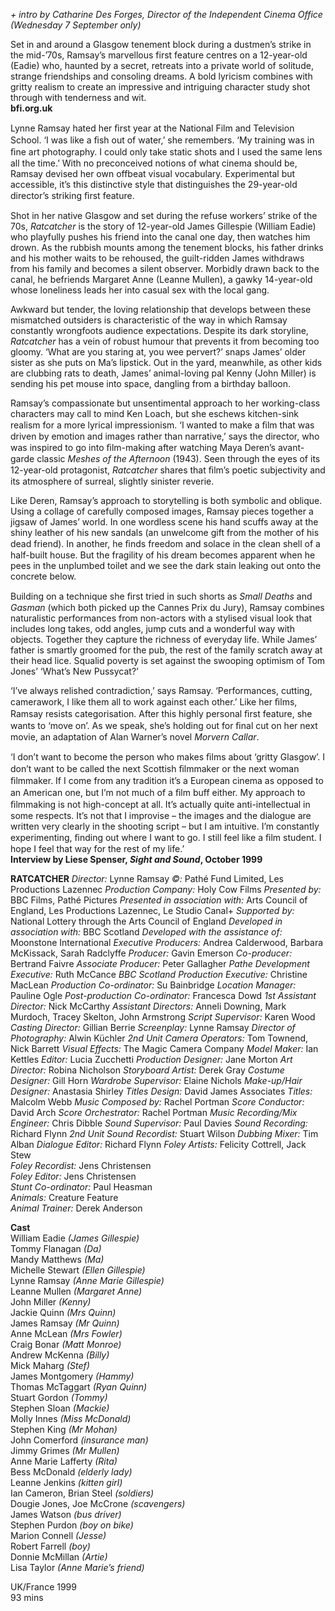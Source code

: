 
_+ intro by Catharine Des Forges, Director of the Independent Cinema Office (Wednesday 7 September only)_

Set in and around a Glasgow tenement block during a dustmen’s strike in the mid-’70s, Ramsay’s marvellous first feature centres on a 12-year-old (Eadie) who, haunted by a secret, retreats into a private world of solitude, strange friendships and consoling dreams. A bold lyricism combines with gritty realism to create an impressive and intriguing character study shot through with tenderness and wit.  
**bfi.org.uk**

Lynne Ramsay hated her ﬁrst year at the National Film and Television School. ‘I was like a ﬁsh out of water,’ she remembers. ‘My training was in ﬁne art photography. I could only take static shots and I used the same lens all the time.’ With no preconceived notions of what cinema should be, Ramsay devised her own offbeat visual vocabulary. Experimental but accessible, it’s this distinctive style that distinguishes the 29-year-old director’s striking ﬁrst feature.

Shot in her native Glasgow and set during the refuse workers’ strike of the 70s, _Ratcatcher_ is the story of 12-year-old James Gillespie (William Eadie) who playfully pushes his friend into the canal one day, then watches him drown. As the rubbish mounts among the tenement blocks, his father drinks and his mother waits to be rehoused, the guilt-ridden James withdraws from his family and becomes a silent observer. Morbidly drawn back to the canal, he befriends Margaret Anne (Leanne Mullen), a gawky 14-year-old whose loneliness leads her into casual sex with the local gang.

Awkward but tender, the loving relationship that develops between these mismatched outsiders is characteristic of the way in which Ramsay constantly wrongfoots audience expectations. Despite its dark storyline, _Ratcatcher_ has a vein of robust humour that prevents it from becoming too gloomy. ‘What are you staring at, you wee pervert?’ snaps James’ older sister as she puts on Ma’s lipstick. Out in the yard, meanwhile, as other kids are clubbing rats to death, James’ animal-loving pal Kenny (John Miller) is sending his pet mouse into space, dangling from a birthday balloon.

Ramsay’s compassionate but unsentimental approach to her working-class characters may call to mind Ken Loach, but she eschews kitchen-sink realism for a more lyrical impressionism. ‘I wanted to make a ﬁlm that was driven by emotion and images rather than narrative,’ says the director, who was inspired to go into ﬁlm-making after watching Maya Deren’s avant-garde classic _Meshes of the Afternoon_ (1943). Seen through the eyes of its 12-year-old protagonist, _Ratcatcher_ shares that ﬁlm’s poetic subjectivity and its atmosphere of surreal, slightly sinister reverie.

Like Deren, Ramsay’s approach to storytelling is both symbolic and oblique. Using a collage of carefully composed images, Ramsay pieces together a jigsaw of James’ world. In one wordless scene his hand scuffs away at the shiny leather of his new sandals (an unwelcome gift from the mother of his dead friend). In another, he ﬁnds freedom and solace in the clean shell of a half-built house. But the fragility of his dream becomes apparent when he pees in the unplumbed toilet and we see the dark stain leaking out onto the concrete below.

Building on a technique she ﬁrst tried in such shorts as _Small Deaths_ and _Gasman_ (which both picked up the Cannes Prix du Jury), Ramsay combines naturalistic performances from non-actors with a stylised visual look that includes long takes, odd angles, jump cuts and a wonderful way with objects. Together they capture the richness of everyday life. While James’ father is smartly groomed for the pub, the rest of the family scratch away at their head lice. Squalid poverty is set against the swooping optimism of Tom Jones’ ‘What’s New Pussycat?’

‘I’ve always relished contradiction,’ says Ramsay. ‘Performances, cutting, camerawork, I like them all to work against each other.’ Like her ﬁlms, Ramsay resists categorisation. After this highly personal ﬁrst feature, she wants to ‘move on’. As we speak, she’s holding out for ﬁnal cut on her next movie, an adaptation of Alan Warner’s novel _Morvern Callar_.

‘I don’t want to become the person who makes ﬁlms about ‘gritty Glasgow’. I don’t want to be called the next Scottish ﬁlmmaker or the next woman ﬁlmmaker. If I come from any tradition it’s a European cinema as opposed to an American one, but I’m not much of a ﬁlm buff either. My approach to ﬁlmmaking is not high-concept at all. It’s actually quite anti-intellectual in some respects. It’s not that I improvise – the images and the dialogue are written very clearly in the shooting script – but I am intuitive. I’m constantly experimenting, ﬁnding out where I want to go. I still feel like a ﬁlm student. I hope I feel that way for the rest of my life.’  
**Interview by Liese Spenser, _Sight and Sound_, October 1999**  

**RATCATCHER**
_Director:_ Lynne Ramsay
_©:_ Pathé Fund Limited, Les Productions Lazennec
_Production Company:_ Holy Cow Films
_Presented by:_ BBC Films, Pathé Pictures
_Presented in association with:_ Arts Council of England,
Les Productions Lazennec, Le Studio Canal+
_Supported by:_ National Lottery through the Arts Council of England
_Developed in association with:_ BBC Scotland
_Developed with the assistance of:_ Moonstone International
_Executive Producers:_ Andrea Calderwood, Barbara McKissack, Sarah Radclyffe
_Producer:_ Gavin Emerson
_Co-producer:_ Bertrand Faivre
_Associate Producer:_ Peter Gallagher
_Pathe Development Executive:_ Ruth McCance
_BBC Scotland Production Executive:_ Christine MacLean
_Production Co-ordinator:_ Su Bainbridge
_Location Manager:_ Pauline Ogle
_Post-production Co-ordinator:_ Francesca Dowd
_1st Assistant Director:_ Nick McCarthy
_Assistant Directors:_ Anneli Downing, Mark Murdoch, Tracey Skelton, John Armstrong
_Script Supervisor:_ Karen Wood
_Casting Director:_ Gillian Berrie
_Screenplay:_ Lynne Ramsay
_Director of Photography:_ Alwin Küchler
_2nd Unit Camera Operators:_ Tom Townend, Nick Barrett
_Visual Effects:_ The Magic Camera Company
_Model Maker:_ Ian Kettles
_Editor:_ Lucia Zucchetti
_Production Designer:_ Jane Morton
_Art Director:_ Robina Nicholson
_Storyboard Artist:_ Derek Gray
_Costume Designer:_ Gill Horn
_Wardrobe Supervisor:_ Elaine Nichols
_Make-up/Hair Designer:_ Anastasia Shirley
_Titles Design:_ David James Associates
_Titles:_ Malcolm Webb
_Music Composed by:_ Rachel Portman
_Score Conductor:_ David Arch
_Score Orchestrator:_ Rachel Portman
_Music Recording/Mix Engineer:_ Chris Dibble
_Sound Supervisor:_ Paul Davies
_Sound Recording:_ Richard Flynn
_2nd Unit Sound Recordist:_ Stuart Wilson
_Dubbing Mixer:_ Tim Alban
_Dialogue Editor:_ Richard Flynn
_Foley Artists:_ Felicity Cottrell, Jack Stew  
_Foley Recordist:_ Jens Christensen  
_Foley Editor:_ Jens Christensen  
_Stunt Co-ordinator:_ Paul Heasman  
_Animals:_ Creature Feature  
_Animal Trainer:_ Derek Anderson  

**Cast**  
William Eadie _(James Gillespie)_  
Tommy Flanagan _(Da)_  
Mandy Matthews _(Ma)_  
Michelle Stewart _(Ellen Gillespie)_  
Lynne Ramsay _(Anne Marie Gillespie)_  
Leanne Mullen _(Margaret Anne)_  
John Miller _(Kenny)_  
Jackie Quinn _(Mrs Quinn)_  
James Ramsay _(Mr Quinn)_  
Anne McLean _(Mrs Fowler)_  
Craig Bonar _(Matt Monroe)_  
Andrew McKenna _(Billy)_  
Mick Maharg _(Stef)_  
James Montgomery _(Hammy)_  
Thomas McTaggart _(Ryan Quinn)_  
Stuart Gordon _(Tommy)_  
Stephen Sloan _(Mackie)_  
Molly Innes _(Miss McDonald)_  
Stephen King _(Mr Mohan)_  
John Comerford _(insurance man)_  
Jimmy Grimes _(Mr Mullen)_  
Anne Marie Lafferty _(Rita)_  
Bess McDonald _(elderly lady)_  
Leanne Jenkins _(kitten girl)_  
Ian Cameron, Brian Steel _(soldiers)_  
Dougie Jones, Joe McCrone _(scavengers)_  
James Watson _(bus driver)_  
Stephen Purdon _(boy on bike)_  
Marion Connell _(Jesse)_  
Robert Farrell _(boy)_  
Donnie McMillan _(Artie)_  
Lisa Taylor _(Anne Marie’s friend)_  

UK/France 1999  
93 mins  
<!--stackedit_data:
eyJoaXN0b3J5IjpbLTE3NTgyNjAzNDJdfQ==
-->